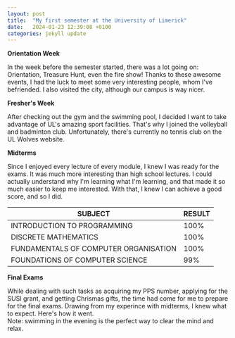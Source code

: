 ```yaml
---
layout: post
title:  "My first semester at the University of Limerick"
date:   2024-01-23 12:39:08 +0100
categories: jekyll update
---
```


**Orientation Week**

In the week before the semester started, there was a lot going on: Orientation, Treasure Hunt, even the fire show! Thanks to these awesome events, I had the luck to meet some very interesting people, whom I've befriended. I also visited the city, although our campus is way nicer.

**Fresher's  Week**

After checking out the gym and the swimming pool, I decided I want to take advantage of UL's amazing sport facilities. That's why I joined the volleyball and badminton club. Unfortunately, there's currently no tennis club on the UL Wolves website.

**Midterms**

Since I enjoyed every lecture of every module, I knew I was ready for the exams. It was much more interesting than high school lectures. I could actually understand why I'm learning what I'm learning, and that made it so much easier to keep me interested. With that, I knew I can achieve a good score, and so I did.

| SUBJECT | RESULT |
| ------ | ---------- |
| INTRODUCTION TO PROGRAMMING | 100% |
| DISCRETE MATHEMATICS | 100% |
| FUNDAMENTALS OF COMPUTER ORGANISATION | 100% |
| FOUNDATIONS OF COMPUTER SCIENCE | 99% |

**Final Exams**

While dealing with such tasks as acquiring my PPS number, applying for the SUSI grant, and getting Chrismas gifts, the time had come for me to prepare for the final exams. Drawing from my experince with midterms, I knew what to expect. Here's how it went.  
Note: swimming in the evening is the perfect way to clear the mind and relax.